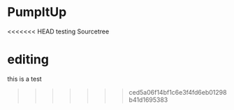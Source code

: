 # PumpItUp
<<<<<<< HEAD
testing Sourcetree

editing
=======

this is a test
>>>>>>> ced5a06f14bf1c6e3f4fd6eb01298b41d1695383
